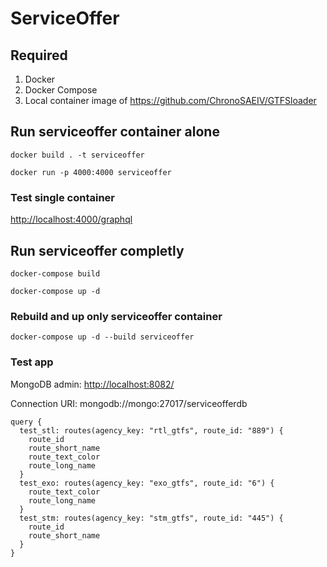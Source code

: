 # ServiceOffer

## Required
1. Docker
2. Docker Compose
3. Local container image of https://github.com/ChronoSAEIV/GTFSloader

## Run serviceoffer container alone

`docker build . -t serviceoffer`

`docker run -p 4000:4000 serviceoffer`

### Test single container

<http://localhost:4000/graphql>

## Run serviceoffer completly

`docker-compose build`

`docker-compose up -d`

### Rebuild and up only serviceoffer container

`docker-compose up -d --build serviceoffer`

### Test app

MongoDB admin: <http://localhost:8082/>

Connection URI: mongodb://mongo:27017/serviceofferdb

```
query {
  test_stl: routes(agency_key: "rtl_gtfs", route_id: "889") {
    route_id
    route_short_name
    route_text_color
    route_long_name
  }
  test_exo: routes(agency_key: "exo_gtfs", route_id: "6") {
    route_text_color
    route_long_name
  }
  test_stm: routes(agency_key: "stm_gtfs", route_id: "445") {
    route_id
    route_short_name
  }
}

```
